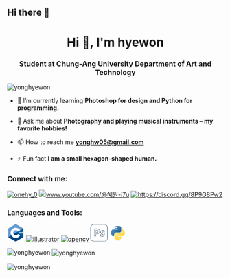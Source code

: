## Hi there 👋
<h1 align="center">Hi 👋, I'm hyewon</h1>
<h3 align="center">Student at Chung-Ang University Department of Art and Technology</h3>

<p align="left"> <img src="https://komarev.com/ghpvc/?username=yonghyewon&label=Profile%20views&color=0e75b6&style=flat" alt="yonghyewon" /> </p>

- 🌱 I’m currently learning **Photoshop for design and Python for programming.**

- 💬 Ask me about **Photography and playing musical instruments – my favorite hobbies!**

- 📫 How to reach me **yonghw05@gmail.com**

- ⚡ Fun fact **I am a small hexagon-shaped human.**

<h3 align="left">Connect with me:</h3>
<p align="left">
<a href="https://instagram.com/onehy_0" target="blank"><img align="center" src="https://raw.githubusercontent.com/rahuldkjain/github-profile-readme-generator/master/src/images/icons/Social/instagram.svg" alt="onehy_0" height="30" width="40" /></a>
<a href="https://www.youtube.com/c/www.youtube.com/@혜원-i7u" target="blank"><img align="center" src="https://raw.githubusercontent.com/rahuldkjain/github-profile-readme-generator/master/src/images/icons/Social/youtube.svg" alt="www.youtube.com/@혜원-i7u" height="30" width="40" /></a>
<a href="https://discord.gg/https://discord.gg/8P9G8Pw2" target="blank"><img align="center" src="https://raw.githubusercontent.com/rahuldkjain/github-profile-readme-generator/master/src/images/icons/Social/discord.svg" alt="https://discord.gg/8P9G8Pw2" height="30" width="40" /></a>
</p>

<h3 align="left">Languages and Tools:</h3>
<p align="left"> <a href="https://www.w3schools.com/cpp/" target="_blank" rel="noreferrer"> <img src="https://raw.githubusercontent.com/devicons/devicon/master/icons/cplusplus/cplusplus-original.svg" alt="cplusplus" width="40" height="40"/> </a> <a href="https://www.adobe.com/in/products/illustrator.html" target="_blank" rel="noreferrer"> <img src="https://www.vectorlogo.zone/logos/adobe_illustrator/adobe_illustrator-icon.svg" alt="illustrator" width="40" height="40"/> </a> <a href="https://opencv.org/" target="_blank" rel="noreferrer"> <img src="https://www.vectorlogo.zone/logos/opencv/opencv-icon.svg" alt="opencv" width="40" height="40"/> </a> <a href="https://www.photoshop.com/en" target="_blank" rel="noreferrer"> <img src="https://raw.githubusercontent.com/devicons/devicon/master/icons/photoshop/photoshop-line.svg" alt="photoshop" width="40" height="40"/> </a> <a href="https://www.python.org" target="_blank" rel="noreferrer"> <img src="https://raw.githubusercontent.com/devicons/devicon/master/icons/python/python-original.svg" alt="python" width="40" height="40"/> </a> </p>

<p><img align="left" src="https://github-readme-stats.vercel.app/api/top-langs?username=yonghyewon&show_icons=true&locale=en&layout=compact" alt="yonghyewon" /></p>

<p>&nbsp;<img align="center" src="https://github-readme-stats.vercel.app/api?username=yonghyewon&show_icons=true&locale=en" alt="yonghyewon" /></p>

<p><img align="center" src="https://github-readme-streak-stats.herokuapp.com/?user=yonghyewon&" alt="yonghyewon" /></p>

